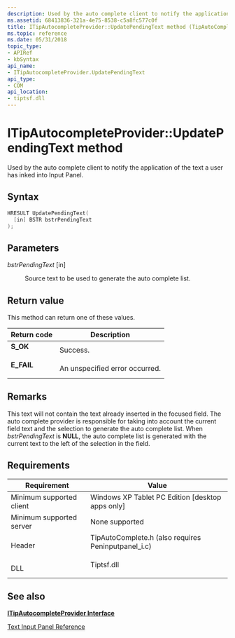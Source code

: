 ```yaml
---
description: Used by the auto complete client to notify the application of the text a user has inked into Input Panel.
ms.assetid: 68413836-321a-4e75-8538-c5a8fc577c0f
title: ITipAutocompleteProvider::UpdatePendingText method (TipAutoComplete.h)
ms.topic: reference
ms.date: 05/31/2018
topic_type: 
- APIRef
- kbSyntax
api_name: 
- ITipAutocompleteProvider.UpdatePendingText
api_type: 
- COM
api_location: 
- tiptsf.dll
---
```


# ITipAutocompleteProvider::UpdatePendingText method

Used by the auto complete client to notify the application of the text a user has inked into Input Panel.

## Syntax


```C++
HRESULT UpdatePendingText(
  [in] BSTR bstrPendingText
);
```



## Parameters

<dl> <dt>

*bstrPendingText* \[in\]
</dt> <dd>

Source text to be used to generate the auto complete list.

</dd> </dl>

## Return value

This method can return one of these values.



| Return code                                                                            | Description                               |
|----------------------------------------------------------------------------------------|-------------------------------------------|
| <dl> <dt>**S\_OK**</dt> </dl>   | Success.<br/>                       |
| <dl> <dt>**E\_FAIL**</dt> </dl> | An unspecified error occurred.<br/> |



 

## Remarks

This text will not contain the text already inserted in the focused field. The auto complete provider is responsible for taking into account the current field text and the selection to generate the auto complete list. When *bstrPendingText* is **NULL**, the auto complete list is generated with the current text to the left of the selection in the field.

## Requirements



| Requirement | Value |
|-------------------------------------|---------------------------------------------------------------------------------------------------------------------------------|
| Minimum supported client<br/> | Windows XP Tablet PC Edition \[desktop apps only\]<br/>                                                                   |
| Minimum supported server<br/> | None supported<br/>                                                                                                       |
| Header<br/>                   | <dl> <dt>TipAutoComplete.h (also requires Peninputpanel\_i.c)</dt> </dl> |
| DLL<br/>                      | <dl> <dt>Tiptsf.dll</dt> </dl>                                           |



## See also

<dl> <dt>

[**ITipAutocompleteProvider Interface**](itipautocompleteprovider.md)
</dt> <dt>

[Text Input Panel Reference](text-input-panel-reference.md)
</dt> </dl>

 

 




